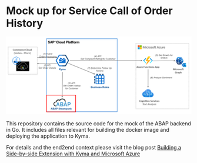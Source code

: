 # Mock up for Service Call of Order History

![Overview](./pics/Overview_ABAP_WhiteBG.png)

This repository contains the source code for the mock of the ABAP backend in Go. It includes all files relevant for building the docker image and deploying the application to Kyma.

For details and the end2end context please visit the blog post [Building a Side-by-side Extension with Kyma and Microsoft Azure](https://blogs.sap.com/2021/01/12/building-a-side-by-side-extension-with-kyma-and-microsoft-azure/)

